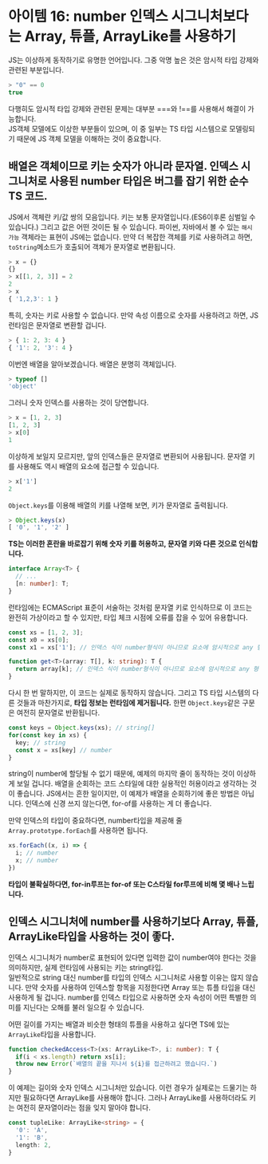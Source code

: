 # 아이템 16: number 인덱스 시그니처보다는 Array, 튜플, ArrayLike를 사용하기

JS는 이상하게 동작하기로 유명한 언어입니다. 그중 악명 높은 것은 암시적 타입 강제와 관련된 부분입니다.
``` ts
> "0" == 0
true
```
다행히도 암시적 타입 강제와 관련된 문제는 대부분 ===와 !==를 사용해서 해결이 가능합니다.<br>
JS객체 모델에도 이상한 부분들이 있으며, 이 중 일부는 TS 타입 시스템으로 모델링되기 때문에 JS 객체 모델을 이해하는 것이 중요합니다. 

## 배열은 객체이므로 키는 숫자가 아니라 문자열. 인덱스 시그니처로 사용된 number 타입은 버그를 잡기 위한 순수 TS 코드.
JS에서 객체란 키/값 쌍의 모음입니다. 키는 보통 문자열입니다.(ES6이후론 심벌일 수 있습니다.) 그리고 값은 어떤 것이든 될 수 있습니다. 파이썬, 자바에서 볼 수 있는 `해시 가능` 객체라는 표현이 JS에는 없습니다. 만약 더 복잡한 객체를 키로 사용하려고 하면, `toString`메소드가 호출되어 객체가 문자열로 변환됩니다.
``` ts
> x = {}
{}
> x[[1, 2, 3]] = 2
2
> x
{ '1,2,3': 1 }
```
특히, 숫자는 키로 사용할 수 없습니다. 만약 속성 이름으로 숫자를 사용하려고 하면, JS 런타임은 문자열로 변환할 겁니다.
``` ts
> { 1: 2, 3: 4 }
{ '1': 2, '3': 4 }
```
이번엔 배열을 알아보겠습니다. 배열은 분명히 객체입니다.
``` ts
> typeof []
'object'
```
그러니 숫자 인덱스를 사용하는 것이 당연합니다.
``` ts
> x = [1, 2, 3]
[1, 2, 3]
> x[0]
1
```
이상하게 보일지 모르지만, 앞의 인덱스들은 문자열로 변환되어 사용됩니다. 문자열 키를 사용해도 역시 배열의 요소에 접근할 수 있습니다.
``` ts
> x['1']
2
```

`Object.keys`를 이용해 배열의 키를 나열해 보면, 키가 문자열로 출력됩니다.
``` ts
> Object.keys(x)
[ '0', '1', '2' ]
```
**TS는 이러한 혼란을 바로잡기 위해 숫자 키를 허용하고, 문자열 키와 다른 것으로 인식합니다.**
``` ts
interface Array<T> {
  // ...
  [n: number]: T;
}
```
런타임에는 ECMAScript 표준이 서술하는 것처럼 문자열 키로 인식하므로 이 코드는 완전히 가상이라고 할 수 있지만, 타입 체크 시점에 오류를 잡을 수 있어 유용합니다.

``` ts
const xs = [1, 2, 3];
const x0 = xs[0];
const x1 = xs['1']; // 인덱스 식이 number형식이 아니므로 요소에 암시적으로 any 형식이 있습니다.

function get<T>(array: T[], k: string): T {
  return array[k]; // 인덱스 식이 number형식이 아니므로 요소에 암시적으로 any 형식이 있습니다.
}
```

다시 한 번 말하지만, 이 코드는 실제로 동작하지 않습니다. 그리고 TS 타입 시스템의 다른 것들과 마찬가지로, **타입 정보는 런타임에 제거됩니다.** 한편 `Object.keys`같은 구문은 여전히 문자열로 반환됩니다.
``` ts
const keys = Object.keys(xs); // string[]
for(const key in xs) {
  key; // string
  const x = xs[key] // number
}
```
string이 number에 할당될 수 없기 때문에, 예제의 마지막 줄이 동작하는 것이 이상하게 보일 겁니다. 배열을 순회하는 코드 스타일에 대한 실용적인 허용이라고 생각하는 것이 좋습니다. JS에서는 흔한 일이지만, 이 예제가 배열을 순회하기에 좋은 방법은 아닙니다. 인덱스에 신경 쓰지 않는다면, for-of를 사용하는 게 더 좋습니다.

만약 인덱스의 타입이 중요하다면, number타입을 제공해 줄 `Array.prototype.forEach`를 사용하면 됩니다.
``` ts
xs.forEach((x, i) => {
  i; // number
  x; // number
})
```

**타입이 불확실하다면, for-in루프는 for-of 또는 C스타일 for루프에 비해 몇 배나 느립니다.**

## 인덱스 시그니처에 number를 사용하기보다 Array, 튜플, ArrayLike타입을 사용하는 것이 좋다.
인덱스 시그니처가 number로 표현되어 있다면 입력한 값이 number여야 한다는 것을 의미하지만, 실제 런타임에 사용되는 키는 string타입.<br>
일반적으로 string 대신 number를 타입의 인덱스 시그니처로 사용할 이유는 많지 않습니다. 만약 숫자를 사용하여 인덱스할 항목을 지정한다면 Array 또는 튜플 타입을 대신 사용하게 될 겁니다. number를 인덱스 타입으로 사용하면 숫자 속성이 어떤 특별한 의미를 지닌다는 오해를 불러 일으킬 수 있습니다.

어떤 길이를 가지는 배열과 비슷한 형태의 튜플을 사용하고 싶다면 TS에 있는 `ArrayLike`타입을 사용합니다.
``` ts
function checkedAccess<T>(xs: ArrayLike<T>, i: number): T {
  if(i < xs.length) return xs[i];
  throw new Error(`배열의 끝을 지나서 ${i}를 접근하려고 했습니다.`)
}
```

이 예제는 길이와 숫자 인덱스 시그니처만 있습니다. 이런 경우가 실제로는 드물기는 하지만 필요하다면 ArrayLike를 사용해야 합니다. 그러나 ArrayLike를 사용하더라도 키는 여전히 문자열이라는 점을 잊지 말아야 합니다.

``` ts
const tupleLike: ArrayLike<string> = {
  '0': 'A',
  '1': 'B',
  length: 2,
}
```
